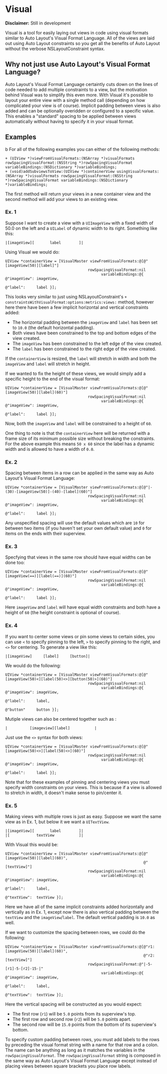 # Visual

**Disclaimer:** Still in development

Visual is a tool for easily laying out views in code using visual formats similar to Auto Layout's Visual Format Language. All of the views are laid out using Auto Layout constraints so you get all the benefits of Auto Layout without the verbose NSLayoutConstraint syntax.

## Why not just use Auto Layout's Visual Format Language?

Auto Layout's Visual Format Language certaintly cuts down on the lines of code needed to add multiple constraints to a view, but the motivation behind Visual was to simplify this even more. With Visual it's possible to layout your entire view with a single method call (depending on how complicated your view is of course). Implicit padding between views is also added and can be optionally overidden or configured to a specific value. This enables a "standard" spacing to be applied between views automatically without having to specify it in your visual format.

## Examples
b
For all of the following examples you can either of the following methods:
```
+ (UIView *)viewFromVisualFormats:(NSArray *)visualFormats rowSpacingVisualFormat:(NSString *)rowSpacingVisualFormat variableBindings:(NSDictionary *)variableBindings;
+ (void)addSubviewsToView:(UIView *)containerView usingVisualFormats:(NSArray *)visualFormats rowSpacingVisualFormat:(NSString *)rowSpacingVisualFormat variableBindings:(NSDictionary *)variableBindings;
``` 
The first method will return your views in a new container view and the second method will add your views to an existing view.

### Ex. 1

Suppose I want to create a view with a `UIImageView` with a fixed width of 50.0 on the left and a `UILabel` of dynamic width to its right. Something like this:
```
|[imageView][       label        ]|
```
Using Visual we would do:
```
UIView *containerView = [VisualMaster viewFromVisualFormats:@[@"[imageView(50)][label]"]
                                     rowSpacingVisualFormat:nil
                                           variableBindings:@{ @"imageView": imageView,
                                                               @"label":     label }];

```
This looks very similar to just using NSLayoutConstraint's `+ constraintsWithVisualFormat:options:metrics:views:` method, however here there have been a few implicit horizontal and vertical constraints added:

* The horizontal padding between the `imageView` and `label` has been set to `10.0` (the default horizontal padding).
* Both views have been constrained to the top and bottom edges of the view created.
* The `imageView` has been constrained to the left edge of the view created.
* The `label` has been constrained to the right edge of the view created.

If the `containerView` is resized, the `label` will stretch in width and both the `imageView` and `label` will stretch in height. 

If we wanted to fix the height of these views, we would simply add a specific height to the end of the visual format:
```
UIView *containerView = [VisualMaster viewFromVisualFormats:@[@"[imageView(50)][label](60)"]
                                     rowSpacingVisualFormat:nil
                                           variableBindings:@{ @"imageView": imageView,
                                                               @"label":     label }];

```
Now, both the `imageView` and `label` will be constrained to a height of `60`.

One thing to note is that the `containerView` here will be returned with a frame size of its minimum possible size without breaking the constraints. For the above example this means `50 x 60` since the label has a dynamic width and is allowed to have a width of `0.0`.

### Ex. 2

Spacing between items in a row can be applied in the same way as Auto Layout's Visual Format Language:
```
UIView *containerView = [VisualMaster viewFromVisualFormats:@[@"|-(30)-[imageView(50)]-(40)-[label](60)"]
                                     rowSpacingVisualFormat:nil
                                           variableBindings:@{ @"imageView": imageView,
                                                               @"label":     label }];

```
Any unspecified spacing will use the default values which are `10` for between two items (if you haven't set your own default value) and `0` for items on the ends with their superview.

### Ex. 3

Specfying that views in the same row should have equal widths can be done too:
```
UIView *containerView = [VisualMaster viewFromVisualFormats:@[@"[imageView(==)][label(==)](60)"]
                                     rowSpacingVisualFormat:nil
                                           variableBindings:@{ @"imageView": imageView,
                                                               @"label":     label }];

```
Here `imageView` and `label` will have equal width constraints and both have a height of `60` (the height constraint is optional of course).

### Ex. 4

If you want to center some views or pin some views to certain sides, you can use `<` to specify pinning to the left, `>` to specify pinning to the right, and `<>` for centering. To generate a view like this:
```
|[imageView]     [label]     [button]|
```
We would do the following:
```
UIView *containerView = [VisualMaster viewFromVisualFormats:@[@"[imageView(50)<][label(50)<>][button(50)>](60)"]
                                     rowSpacingVisualFormat:nil
                                           variableBindings:@{ @"imageView": imageView,
                                                               @"label":     label,
                                                               @"button"     button }];

```

Mutiple views can also be centered together such as :
```
|          [imageview][label]           |
```
Just use the `<>` syntax for both views:
```
UIView *containerView = [VisualMaster viewFromVisualFormats:@[@"[imageView(50)<>][label(50)<>](60)"]
                                     rowSpacingVisualFormat:nil
                                           variableBindings:@{ @"imageView": imageView,
                                                               @"label":     label }];

```

Note that for these examples of pinning and centering views you must specify width constraints on your views. This is because if a view is allowed to stretch in width, it doesn't make sense to pin/center it.

### Ex. 5

Making views with multiple rows is just as easy. Suppose we want the same view as in Ex. 1, but below it we want a `UITextView`.
```
|[imageView][       label        ]|
|[            textView           ]|
```
With Visual this would be:

```
UIView *containerView = [VisualMaster viewFromVisualFormats:@[@"[imageView(50)][label](60)",
                                                              @"[textView]"]
                                     rowSpacingVisualFormat:nil
                                           variableBindings:@{ @"imageView": imageView,
                                                               @"label":     label,
                                                               @"textView":  textView }];

```
Here we have all of the same implicit constraints added horizontally and vertically as in Ex. 1, except now there is also vertical padding between the `textView` and the `imageView`/`label`. The default vertical padding is `10.0` as well.

If we want to customize the spacing between rows, we could do the following:
```
UIView *containerView = [VisualMaster viewFromVisualFormats:@[@"r1:[imageView(50)][label](60)",
                                                              @"r2:[textView]"]
                                     rowSpacingVisualFormat:@"|-5-[r1]-5-[r2]-15-|"
                                           variableBindings:@{ @"imageView": imageView,
                                                               @"label":     label,
                                                               @"textView":  textView }];

```
Here the vertical spacing will be constructed as you would expect:

* The first row (`r1`) will be `5.0` points from its superview's top.
* The first row and second row (`r2`) will be `5.0` points apart.
* The second row will be `15.0` points from the bottom of its superview's bottom.

To specify custom padding between rows, you must add labels to the rows by preceding the visual format string with a name for that row and a colon. The name can be anything as long as it matches the variables in the `rowSpacingVisualFormat`. The `rowSpacingVisualFormat` string is composed in the same way as Auto Layout's Visual Format Language except instead of placing views between square brackets you place row labels.
